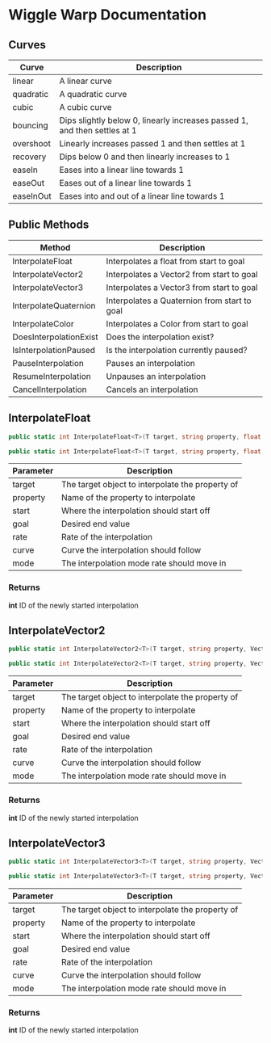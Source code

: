 # Wiggle Warp Documentation

## Curves
| Curve | Description |
| ----------- | ----------- |
| linear| A linear curve |
| quadratic | A quadratic curve |
| cubic | A cubic curve |
| bouncing | Dips slightly below 0, linearly increases passed 1, and then settles at 1 |
| overshoot | Linearly increases passed 1 and then settles at 1 |
| recovery | Dips below 0 and then linearly increases to 1 |
| easeIn | Eases into a linear line towards 1 |
| easeOut | Eases out of a linear line towards 1 |
| easeInOut| Eases into and out of a linear line towards 1 |

## Public Methods
| Method | Description |
| - | - |
| InterpolateFloat | Interpolates a float from start to goal |
| InterpolateVector2 | Interpolates a Vector2 from start to goal |
| InterpolateVector3 | Interpolates a Vector3 from start to goal |
| InterpolateQuaternion | Interpolates a Quaternion from start to goal |
| InterpolateColor | Interpolates a Color from start to goal |
| DoesInterpolationExist | Does the interpolation exist? |
| IsInterpolationPaused | Is the interpolation currently paused? |
| PauseInterpolation | Pauses an interpolation |
| ResumeInterpolation | Unpauses an interpolation |
| CancelInterpolation | Cancels an interpolation |

## InterpolateFloat
```cs 
public static int InterpolateFloat<T>(T target, string property, float goal, float rate, AnimationCurve curve=null, RateMode mode=RateMode.time) where T : class
```
```cs 
public static int InterpolateFloat<T>(T target, string property, float start, float goal, float rate, AnimationCurve curve=null, RateMode mode=RateMode.time) where T : class
```

| Parameter | Description |
| - | - |
| target | The target object to interpolate the property of |
| property | Name of the property to interpolate |
| start | Where the interpolation should start off |
| goal | Desired end value |
| rate | Rate of the interpolation |
| curve | Curve the interpolation should follow |
| mode | The interpolation mode rate should move in |

### Returns
**int** ID of the newly started interpolation

## InterpolateVector2
```cs 
public static int InterpolateVector2<T>(T target, string property, Vector2 goal, float rate, AnimationCurve curve=null, RateMode mode=RateMode.time) where T : class
```
```cs 
public static int InterpolateVector2<T>(T target, string property, Vector2 start, Vector2 goal, float rate, AnimationCurve curve=null, RateMode mode=RateMode.time) where T : class
```

| Parameter | Description |
| - | - |
| target | The target object to interpolate the property of |
| property | Name of the property to interpolate |
| start | Where the interpolation should start off |
| goal | Desired end value |
| rate | Rate of the interpolation |
| curve | Curve the interpolation should follow |
| mode | The interpolation mode rate should move in |

### Returns
**int** ID of the newly started interpolation

## InterpolateVector3
```cs 
public static int InterpolateVector3<T>(T target, string property, Vector3 goal, float rate, AnimationCurve curve=null, RateMode mode=RateMode.time) where T : class
```
```cs 
public static int InterpolateVector3<T>(T target, string property, Vector3 start, Vector3 goal, float rate, AnimationCurve curve=null, RateMode mode=RateMode.time) where T : class
```

| Parameter | Description |
| - | - |
| target | The target object to interpolate the property of |
| property | Name of the property to interpolate |
| start | Where the interpolation should start off |
| goal | Desired end value |
| rate | Rate of the interpolation |
| curve | Curve the interpolation should follow |
| mode | The interpolation mode rate should move in |

### Returns
**int** ID of the newly started interpolation
